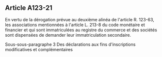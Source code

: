 Article A123-21
----
En vertu de la dérogation prévue au deuxième alinéa de l'article R. 123-63, les
associations mentionnées à l'article L. 213-8 du code monétaire et financier et
qui sont immatriculées au registre du commerce et des sociétés sont dispensées
de demander leur immatriculation secondaire.

Sous-sous-paragraphe 3 Des déclarations aux fins d'inscriptions modificatives et
complémentaires
